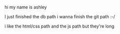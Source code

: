 hi my name is ashley

I just finished the db path
i wanna finish the git path :-/

i like the html/css path and the js path but they're long

